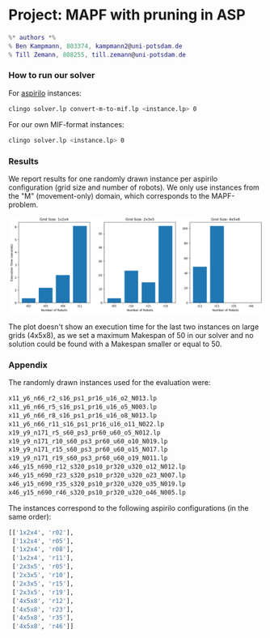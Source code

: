 # Project: MAPF with pruning in ASP

```lua
%* authors *%
% Ben Kampmann, 803374, kampmann2@uni-potsdam.de
% Till Zemann, 808255, till.zemann@uni-potsdam.de
```

### How to run our solver

For [aspirilo](https://asprilo.github.io/) instances:
```bash
clingo solver.lp convert-m-to-mif.lp <instance.lp> 0
```

For our own MIF-format instances:
```bash
clingo solver.lp <instance.lp> 0
```

### Results

We report results for one randomly drawn instance per aspirilo configuration (grid size and number of robots).
We only use instances from the "M" (movement-only) domain, which corresponds to the MAPF-problem.

![](images/fig1.png)

The plot doesn't show an execution time for the last two instances on large grids (4x5x8), as we set a maximum Makespan of 50 in our solver and no solution could be found with a Makespan smaller or equal to 50.

### Appendix

The randomly drawn instances used for the evaluation were:

```txt
x11_y6_n66_r2_s16_ps1_pr16_u16_o2_N013.lp
x11_y6_n66_r5_s16_ps1_pr16_u16_o5_N003.lp
x11_y6_n66_r8_s16_ps1_pr16_u16_o8_N013.lp
x11_y6_n66_r11_s16_ps1_pr16_u16_o11_N022.lp
x19_y9_n171_r5_s60_ps3_pr60_u60_o5_N012.lp
x19_y9_n171_r10_s60_ps3_pr60_u60_o10_N019.lp
x19_y9_n171_r15_s60_ps3_pr60_u60_o15_N017.lp
x19_y9_n171_r19_s60_ps3_pr60_u60_o19_N011.lp
x46_y15_n690_r12_s320_ps10_pr320_u320_o12_N012.lp
x46_y15_n690_r23_s320_ps10_pr320_u320_o23_N007.lp
x46_y15_n690_r35_s320_ps10_pr320_u320_o35_N019.lp
x46_y15_n690_r46_s320_ps10_pr320_u320_o46_N005.lp
```

The instances correspond to the following aspirilo configurations (in the same order):

```py
[['1x2x4', 'r02'],
 ['1x2x4', 'r05'],
 ['1x2x4', 'r08'],
 ['1x2x4', 'r11'],
 ['2x3x5', 'r05'],
 ['2x3x5', 'r10'],
 ['2x3x5', 'r15'],
 ['2x3x5', 'r19'],
 ['4x5x8', 'r12'],
 ['4x5x8', 'r23'],
 ['4x5x8', 'r35'],
 ['4x5x8', 'r46']]
```

